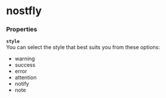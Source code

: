 # nostfly


### Properties 
**``style``** <br>
You can select the style that best suits you from these options:
- warning
- success
- error
- attention
- notify
- note
